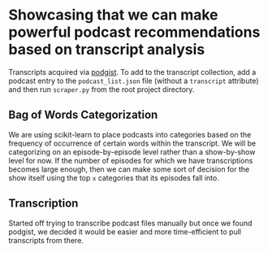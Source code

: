# Showcasing that we can make powerful podcast recommendations based on transcript analysis
Transcripts acquired via [podgist](podgist.com). To add to the transcript collection, add a podcast entry to the `podcast_list.json` file (without a `transcript` attribute) and then run `scraper.py` from the root project directory.

## Bag of Words Categorization
We are using scikit-learn to place podcasts into categories based on the frequency of occurrence of certain words within the transcript. We will be categorizing on an episode-by-episode level rather than a show-by-show level for now. If the number of episodes for which we have transcriptions becomes large enough, then we can make some sort of decision for the show itself using the top `x` categories that its episodes fall into.

## Transcription
Started off trying to transcribe podcast files manually but once we found podgist, we decided it would be easier and more time-efficient to pull transcripts from there. 
